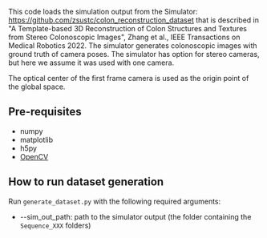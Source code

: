 
This code loads the simulation output from the Simulator:  https://github.com/zsustc/colon_reconstruction_dataset 
that is described in "A Template-based 3D Reconstruction of Colon Structures and Textures from Stereo Colonoscopic Images", Zhang et al., IEEE Transactions on Medical Robotics  2022.
The simulator generates colonoscopic images with ground truth of camera poses.
The simulator has option for stereo cameras, but here we assume it was used with one camera.

The optical center of the first frame camera is used as the origin point of the global space.



## Pre-requisites
  * numpy 
  * matplotlib
  * h5py
  * [OpenCV](https://opencv.org/)

 
## How to run dataset generation
Run `generate_dataset.py` with the following required arguments:
* --sim_out_path: path to the simulator output (the folder containing the `Sequence_XXX` folders)
